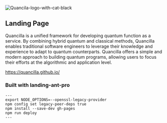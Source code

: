 ![Quancila-logo-with-cat-black ](https://user-images.githubusercontent.com/59158336/224672064-7fef6ff5-eec2-49b2-ad15-2cdfe971f534.png)

## Landing Page
Quancilla is a unified framework for developing quantum function as a service. By combining hybrid quantum and classical methods, Quancilla enables traditional software engineers to leverage their knowledge and experience to adapt to quantum counterparts. Quancilla offers a simple and modern approach to building quantum programs, allowing users to focus their efforts at the algorithmic and application level.

https://quancilla.github.io/




### Built with landing-ant-pro

```
---
export NODE_OPTIONS=--openssl-legacy-provider
npm config set legacy-peer-deps true
npm install --save-dev gh-pages
npm run deploy
---
```
